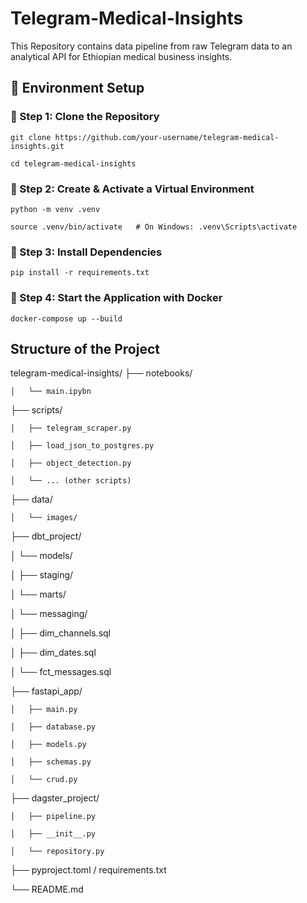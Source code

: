 # Telegram-Medical-Insights
This Repository contains data pipeline from raw Telegram data to an analytical API for Ethiopian medical business insights.

## 🚀 Environment Setup

### 🔹 Step 1: Clone the Repository

    git clone https://github.com/your-username/telegram-medical-insights.git

    cd telegram-medical-insights

### 🔹 Step 2: Create & Activate a Virtual Environment

    python -m venv .venv

    source .venv/bin/activate   # On Windows: .venv\Scripts\activate

### 🔹 Step 3: Install Dependencies

    pip install -r requirements.txt

### 🔹 Step 4: Start the Application with Docker 

    docker-compose up --build

## Structure of the Project
telegram-medical-insights/
├── notebooks/

    │   └── main.ipybn

├── scripts/

    │   ├── telegram_scraper.py

    │   ├── load_json_to_postgres.py

    │   ├── object_detection.py

    │   └── ... (other scripts)

├── data/

    │   └── images/

├── dbt_project/

│   └── models/

│       ├── staging/

│       └── marts/

│           └── messaging/

│               ├── dim_channels.sql

│               ├── dim_dates.sql

│               └── fct_messages.sql

├── fastapi_app/

    │   ├── main.py

    │   ├── database.py

    │   ├── models.py

    │   ├── schemas.py

    │   └── crud.py

├── dagster_project/

    │   ├── pipeline.py         

    │   ├── __init__.py

    │   └── repository.py       

├── pyproject.toml / requirements.txt

└── README.md
